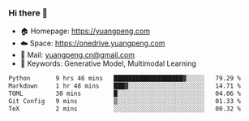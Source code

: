 ### Hi there 👋

- 🏠 Homepage: https://yuangpeng.com
- ☁️ Space: https://onedrive.yuangpeng.com
- 📧 Mail: yuangpeng.cn@gmail.com
- 🌅 Keywords: Generative Model, Multimodal Learning

<!--
**yuangpeng/yuangpeng** is a ✨ _special_ ✨ repository because its `README.md` (this file) appears on your GitHub profile.

Here are some ideas to get you started:

- 🔭 I’m currently working on ...
- 🌱 I’m currently learning ...
- 👯 I’m looking to collaborate on ...
- 🤔 I’m looking for help with ...
- 💬 Ask me about ...
- 📫 How to reach me: ...
- 😄 Pronouns: ...
- ⚡ Fun fact: ...
-->

<!--START_SECTION:waka-->

```txt
Python       9 hrs 46 mins   ███████████████████▓░░░░░   79.29 %
Markdown     1 hr 48 mins    ███▓░░░░░░░░░░░░░░░░░░░░░   14.71 %
TOML         30 mins         █░░░░░░░░░░░░░░░░░░░░░░░░   04.06 %
Git Config   9 mins          ▒░░░░░░░░░░░░░░░░░░░░░░░░   01.33 %
TeX          2 mins          ░░░░░░░░░░░░░░░░░░░░░░░░░   00.32 %
```

<!--END_SECTION:waka-->
